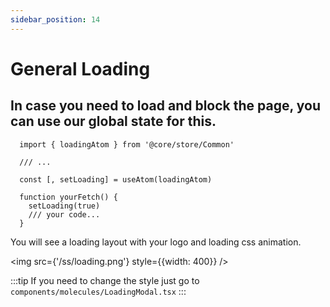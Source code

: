 ```yaml
---
sidebar_position: 14
---
```


# General Loading 

<h2>In case you need to load and block the page, you can use our global state for this.</h2>

```tsx
  import { loadingAtom } from '@core/store/Common'
 
  /// ...

  const [, setLoading] = useAtom(loadingAtom)

  function yourFetch() {
    setLoading(true)
    /// your code...
  }
```


You will see a loading layout with your logo and loading css animation.


<img src={'/ss/loading.png'} style={{width: 400}} />


:::tip
If you need to change the style just go to `components/molecules/LoadingModal.tsx`
:::

